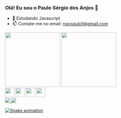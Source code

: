 ### Olá! Eu sou o Paulo Sérgio dos Anjos 👋

- 🌱 Estudando Javascript
- 📫 Contate-me no email: ngcpaulo1@gmail.com

<div>
  <img height="180cm" src="https://github-readme-stats.vercel.app/api?username=PauloSergiodosAnjos&show_icons=true&theme=radical"/>
  <img height="180cm" src="https://github-readme-stats.vercel.app/api/top-langs/?username=PauloSergiodosAnjos&hide_progress=true)"/>
</div>
    
<div>
  <img height="30cm" src="https://cdn.jsdelivr.net/gh/devicons/devicon/icons/javascript/javascript-original.svg" />
  <img height="30cm" src="https://cdn.jsdelivr.net/gh/devicons/devicon/icons/html5/html5-original.svg" />
  <img height="30cm" src="https://cdn.jsdelivr.net/gh/devicons/devicon/icons/css3/css3-original.svg" />
  <img height="30cm" src="https://cdn.jsdelivr.net/gh/devicons/devicon/icons/npm/npm-original-wordmark.svg" />
</div>

<div>
  <a href="https://www.linkedin.com/in/paulo-s%C3%A9rgio-d-b64925236/" target="_blank"><img src="https://img.shields.io/badge/LinkedIn-0077B5?style=for-the-badge&logo=linkedin&logoColor=white">
  <a href = "mailto:ngcpaulo1@gmail.com" target="_blank"><img src="https://img.shields.io/badge/Gmail-D14836?style=for-the-badge&logo=gmail&logoColor=white"
</div>
    
![Snake animation](https://github.com/PauloSergiodosAnjos)
